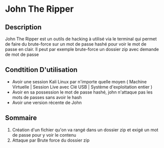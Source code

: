 # John The Ripper 

## Description
John The Ripper est un outils de hacking à utilisé via le terminal qui permet de faire du brute-force sur un mot de passe hashé pour voir le mot de passe en clair. Il peut par exemple
brute-force un dossier zip avec demande de mot de passe 

## Condtition D'utilisation
- Avoir une session Kali Linux par n'importe quelle moyen ( Machine Virtuelle | Session Live avec Clé USB | Système d'exploitation entier )
- Avoir en sa possession le mot de passe hashé, john n'attaque pas les mots de passes sans avoir le hash
- Avoir une version récente de John 
  
## Sommaire
1. Création d'un fichier qu'on va rangé dans un dossier zip et exigé un mot de passe pour y voir le contenu 
2. Attaque par Brute force du dossier zip
